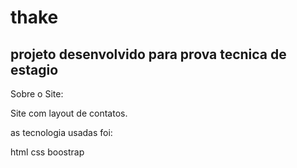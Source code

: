 <h1> thake</h1>

<h2> projeto desenvolvido para prova tecnica de estagio </h2>


Sobre o Site:

Site com layout de contatos.

as tecnologia usadas foi:

html
css
boostrap

